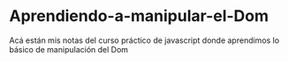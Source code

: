 # Aprendiendo-a-manipular-el-Dom
Acá están mis notas del curso práctico de javascript donde aprendimos lo básico de manipulación del Dom
